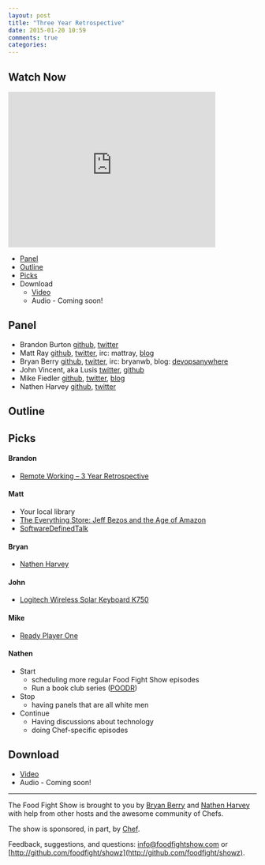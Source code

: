 ```yaml
---
layout: post
title: "Three Year Retrospective"
date: 2015-01-20 10:59
comments: true
categories:
---
```


Watch Now
-----
<iframe width="420" height="315" src="http://www.youtube.com/embed/o4Qz1mHTpE4" frameborder="0" allowfullscreen></iframe>

* [Panel](http://foodfightshow.org/2015/01/three-year-retropective.html#panel)
* [Outline](http://foodfightshow.org/2015/01/three-year-retropective.html#outline)
* [Picks](http://foodfightshow.org/2015/01/three-year-retropective.html#picks)
* Download
  * [Video](http://youtu.be/o4Qz1mHTpE4)
  * Audio - Coming soon!

<!-- more -->

Panel<a name="panel"></a>
-----
* Brandon Burton [github](http://github.com/solarce), [twitter](https://twitter.com/solarce)
* Matt Ray [github](http://github.com/mattray), [twitter](http://twitter.com/mattray), irc: mattray, [blog](http://www.leastresistance.net/)
* Bryan Berry [github](http://github.com/bryanwb), [twitter](http://twitter.com/bryanwb), irc: bryanwb, blog: [devopsanywhere](http://devopsanywhere.blogspot.com)
* John Vincent, aka Lusis [twitter](https://twitter.com/#!/lusis), [github](https://github.com/lusis)
* Mike Fiedler [github](http://github.com/miketheman), [twitter](http://twitter.com/mikefiedler), [blog](http://www.miketheman.net)
* Nathen Harvey [github](http://github.com/nathenharvey), [twitter](http://twitter.com/nathenharvey)

Outline<a name="outline"></a>
-------


Picks<a name="picks"></a>
-----

#### Brandon

* [Remote Working – 3 Year Retrospective](http://blog.jonliv.es/remote-working-3-year-retrospective/)

#### Matt

* Your local library
* [The Everything Store: Jeff Bezos and the Age of Amazon](http://www.amazon.com/The-Everything-Store-Bezos-Amazon/dp/0316219266)
* [SoftwareDefinedTalk](http://softwaredefinedtalk.com/)

#### Bryan

* [Nathen Harvey](http://twitter.com/nathenharvey)

#### John

* [Logitech Wireless Solar Keyboard K750](http://www.logitech.com/en-us/product/k750-keyboard)

#### Mike

* [Ready Player One](http://www.amazon.com/gp/product/B004J4WKUQ?btkr=1)

#### Nathen

- Start
  - scheduling more regular Food Fight Show episodes
  - Run a book club series ([POODR](http://www.poodr.com/))
- Stop
  - having panels that are all white men
- Continue
  - Having discussions about technology
  - doing Chef-specific episodes

Download
--------
* [Video](http://youtu.be/o4Qz1mHTpE4)
* Audio - Coming soon!

<hr />

The Food Fight Show is brought to you by [Bryan Berry](https://twitter.com/bryanwb) and [Nathen Harvey](https://twitter.com/nathenharvey) with help from other hosts and the awesome community of Chefs.

The show is sponsored, in part, by [Chef](http://www.getchef.com).

Feedback, suggestions, and questions:  [info@foodfightshow.com](mailto:info@foodfightshow.com) or  [http://github.com/foodfight/showz](http://github.com/foodfight/showz).
